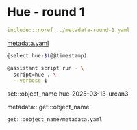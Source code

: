# Hue - round 1

```yaml
include:::noref ../metadata-round-1.yaml
```
[metadata.yaml](../metadata-round-1.yaml)

```bash
@select hue-$(@@timestamp)

@assistant script run - \
  script=hue . \
  --verbose 1
```

set:::object_name hue-2025-03-13-urcan3

metadata:::get:::object_name

`get:::object_name/metadata.yaml`